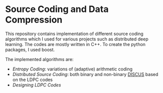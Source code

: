 # Source Coding and Data Compression

This repository contains implementation of different source coding algorithms which I used for various projects such as distributed deep learning. The codes are mostly written in C++. To create the python packages, I used boost.

The implemented algorithms are:
  - *Entropy Coding*: variations of (adaptive) arithmetic coding
  - *Distributed Source Coding*: both binary and non-binary [DISCUS](https://ieeexplore.ieee.org/document/1184140) based on the LDPC codes
  - *Designing LDPC Codes*
